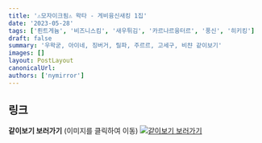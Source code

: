 ```yaml
---
title: '⚠️모자이크됨⚠️ 왁타 - 게비융신새킹 1집'
date: '2023-05-28'
tags: ['뢴트게늄', '비즈니스킴', '새우튀김', '카르나르융터르', '풍신', '히키킹']
draft: false
summary: '우왁굳, 아이네, 징버거, 릴파, 주르르, 고세구, 비챤 같이보기'
images: []
layout: PostLayout
canonicalUrl:
authors: ['nymirror']
---
```


## 링크

**같이보기 보러가기** (이미지를 클릭하여 이동)
[![같이보기 보러가기](https://cdn.discordapp.com/attachments/1135756712759013437/1135758630910697602/banner.png)](https://youtu.be/0KjhdsfZHmA)
